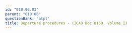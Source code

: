```yaml
---
id: "010.06.03"
parent: "010.06"
questionBank: "atpl"
title: Departure procedures - (ICAO Doc 8168, Volume I)
---
```

